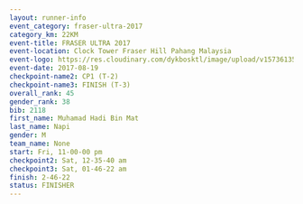 ```yaml
---
layout: runner-info 
event_category: fraser-ultra-2017 
category_km: 22KM 
event-title: FRASER ULTRA 2017 
event-location: Clock Tower Fraser Hill Pahang Malaysia 
event-logo: https://res.cloudinary.com/dykbosktl/image/upload/v1573613535/Logo/logo_mfst7w.jpg 
event-date: 2017-08-19 
checkpoint-name2: CP1 (T-2) 
checkpoint-name3: FINISH (T-3) 
overall_rank: 45
gender_rank: 38
bib: 2118
first_name: Muhamad Hadi Bin Mat
last_name: Napi
gender: M
team_name: None
start: Fri, 11-00-00 pm
checkpoint2: Sat, 12-35-40 am
checkpoint3: Sat, 01-46-22 am
finish: 2-46-22
status: FINISHER
---
```


